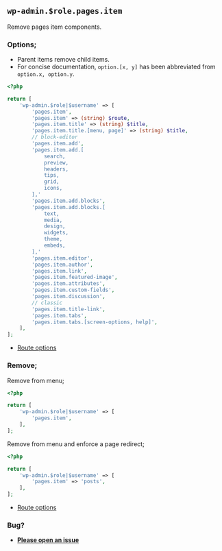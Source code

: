## `wp-admin.$role.pages.item`

Remove pages item components.

### Options;

* Parent items remove child items. 
* For concise documentation, `option.[x, y]` has been abbreviated from `option.x, option.y`.

```php
<?php

return [
    'wp-admin.$role|$username' => [
        'pages.item',
        'pages.item' => (string) $route,
        'pages.item.title' => (string) $title,
        'pages.item.title.[menu, page]' => (string) $title,
        // block-editor
        'pages.item.add',
        'pages.item.add.[
            search,
            preview,
            headers,
            tips,
            grid,
            icons,
        ],'
        'pages.item.add.blocks',
        'pages.item.add.blocks.[
            text,
            media,
            design,
            widgets,
            theme,
            embeds,
        ],'
        'pages.item.editor',
        'pages.item.author',
        'pages.item.link',
        'pages.item.featured-image',
        'pages.item.attributes',
        'pages.item.custom-fields',
        'pages.item.discussion',
        // classic
        'pages.item.title-link',
        'pages.item.tabs',
        'pages.item.tabs.[screen-options, help]',
    ],
];
```

* [Route options](../route-options.md)

### Remove;

Remove from menu;

```php
<?php

return [
    'wp-admin.$role|$username' => [
        'pages.item',
    ],
];
```

Remove from menu and enforce a page redirect;

```php
<?php

return [
    'wp-admin.$role|$username' => [
        'pages.item' => 'posts',
    ],
];
```

* [Route options](../route-options.md)

### Bug?

* **[Please open an issue](https://github.com/soberwp/intervention/issues/new?title=[wp-admin.pages.item]&labels=bug&assignees=darrenjacoby)**